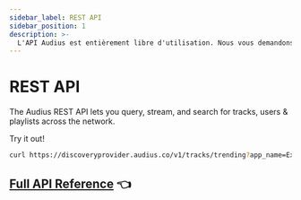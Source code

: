```yaml
---
sidebar_label: REST API
sidebar_position: 1
description: >-
  L'API Audius est entièrement libre d'utilisation. Nous vous demandons de respecter les directives contenues dans ce document et de toujours créditer les artistes.
---
```


# REST API

The Audius REST API lets you query, stream, and search for tracks, users & playlists across the network.

Try it out!

```bash
curl https://discoveryprovider.audius.co/v1/tracks/trending?app_name=ExampleApp
```

## [Full API Reference](https://audiusproject.github.io/api-docs/#audius-api-docs)  👈  